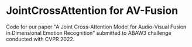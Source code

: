 # JointCrossAttention for AV-Fusion
Code for our paper "A Joint Cross-Attention Model for Audio-Visual Fusion in Dimensional
Emotion Recognition" submitted to ABAW3 challenge conducted with CVPR 2022.


